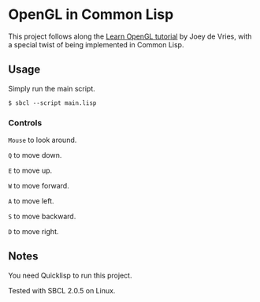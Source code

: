 # OpenGL in Common Lisp

This project follows along the [Learn OpenGL tutorial](https://learnopengl.com/) by Joey de Vries, with a special twist of being implemented in Common Lisp.

## Usage

Simply run the main script.

```
$ sbcl --script main.lisp
```

### Controls

`Mouse` to look around.

`Q` to move down.

`E` to move up.

`W` to move forward.

`A` to move left.

`S` to move backward.

`D` to move right.

## Notes

You need Quicklisp to run this project.

Tested with SBCL 2.0.5 on Linux.
